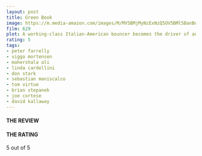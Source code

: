 ```yaml
---
layout: post
title: Green Book
image: https://m.media-amazon.com/images/M/MV5BMjMyNzExNzQ5OV5BMl5BanBnXkFtZTgwNjM2MjIxNjM@._V1_UX182_CR0,0,182,268_AL_.jpg
film: 629
plot: A working-class Italian-American bouncer becomes the driver of an African-American classical pianist on a tour of venues through the 1960s American South.
rating: 5
tags:
- peter farrelly
- viggo mortensen
- mahershala ali
- linda cardellini
- don stark
- sebastian maniscalco
- tom virtue
- brian stepanek
- joe cortese
- david kallaway
---
```


#### THE REVIEW


#### THE RATING
5 out of 5